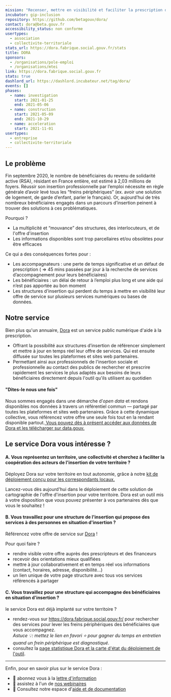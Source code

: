 ```yaml
---
mission: "Recenser, mettre en visibilité et faciliter la prescription de services d'insertion, adaptés aux besoins des bénéficiaires"
incubator: gip-inclusion
repository: https://github.com/betagouv/dora/
contact: dora@beta.gouv.fr
accessibility_status: non conforme
usertypes:
  - association
  - collectivite-territoriale
stats_url: https://dora.fabrique.social.gouv.fr/stats
title: DORA
sponsors:
  - /organisations/pole-emploi
  - /organisations/mtei
link: https://dora.fabrique.social.gouv.fr
stats: true
dashlord_url: https://dashlord.incubateur.net/tag/dora/
events: []
phases:
  - name: investigation
    start: 2021-01-25
    end: 2021-05-06
  - name: construction
    start: 2021-05-09
    end: 2021-10-29
  - name: acceleration
    start: 2021-11-01
usertypes:
  - entreprise
  - collectivite-territoriale
---
```

## Le problème

Fin septembre 2020, le nombre de bénéficiaires du revenu de solidarité active (RSA), résidant en France entière, est estimé à 2,03 millions de foyers. Réussir son insertion professionnelle par l’emploi nécessite en règle générale d’avoir levé tous les “freins périphériques” (ex. avoir une solution de logement, de garde d’enfant, parler le français). Or, aujourd’hui de très nombreux bénéficiaires engagés dans un parcours d’insertion peinent à trouver des solutions à ces problématiques.

Pourquoi ? 

* La multiplicité et “mouvance” des structures, des interlocuteurs, et de l'offre d'insertion
* Les informations disponibles sont trop parcellaires et/ou obsolètes pour être efficaces

Ce qui a des conséquences fortes pour :
* Les accompagnateurs : une perte de temps significative et un défaut de prescription ( => 45 mins passées par jour à la recherche de services d’accompagnement pour leurs bénéficiaires)
* Les bénéficiaires : un délai de retour à l’emploi plus long et une aide qui n’est pas apportée au bon moment
* Les structures d'insertion qui perdent du temps à mettre en visibilité leur offre de service sur plusieurs services numériques ou bases de données.

## Notre service

Bien plus qu'un annuaire, [Dora](https://dora.fabrique.social.gouv.fr/) est un service public numérique  d'aide à la prescription. 
* Offrant la possibilité aux structures d’insertion de référencer simplement et mettre à jour en temps réel leur offre de services. Qui est ensuite diffusée sur toutes les plateformes et sites web partenaires.
* Permettant ainsi aux professionnels de l'insertion sociale et professionnelle au contact des publics de rechercher et prescrire rapidement les services le plus adaptés aux besoins de leurs bénéficiaires directement depuis l'outil qu'ils utilisent au quotidien

#### "Dites-le nous une fois"

Nous sommes engagés dans une démarche d’*open data* et rendons disponibles nos données à travers un référentiel commun — partagé par toutes les plateformes et sites web partenaires. Grâce à cette dynamique collective, vous référencez votre offre une seule fois tout en la rendant disponible partout.[ Vous pouvez dès à présent accéder aux données de Dora et les télécharger sur data.gouv.](https://www.data.gouv.fr/fr/datasets/referentiel-de-loffre-dinsertion-liste-des-structures-et-services-dinsertion/)

## Le service Dora vous intéresse ?

#### A. Vous représentez un territoire, une collectivité et cherchez à faciliter la coopération des acteurs de l'insertion de votre territoire ?

Déployez Dora sur votre territoire en tout autonomie, grâce à notre [kit de déploiement conçu pour les correspondants locaux.  ](https://docs.google.com/presentation/d/e/2PACX-1vRO9E2xQXWJOgsABNHLmEWdeUb3FK6AIKcrW_bqUMNn-pmSwdZwCkZb-jFcedsde8rxwzilHdWBG4jp/pub?start=false&loop=false&delayms=3000)

Lancez-vous dès aujourd'hui dans le déploiement de cette solution de cartographie de l'offre d'insertion pour votre territoire. Dora est un outil mis à votre disposition que vous pouvez présenter à vos partenaires dès que vous le souhaitez !

#### B. Vous travaillez pour une structure de l'insertion qui propose des services à des personnes en situation d'insertion ?

Référencez votre offre de service sur [Dora](https://dora.fabrique.social.gouv.fr/) ! 

Pour quoi faire ?

* rendre visible votre offre auprès des prescripteurs et des financeurs
* recevoir des orientations mieux qualifiées
* mettre à jour collaborativement et en temps réel vos informations (contact, horaires, adresse, disponibilité...)
* un lien unique de votre page structure avec tous vos services référencés à partager 

#### C. Vous travaillez pour une structure qui accompagne des bénéficiaires en situation d'insertion ?

le service Dora est déjà implanté sur votre territoire ? 

* rendez-vous sur <https://dora.fabrique.social.gouv.fr/> pour rechercher des services pour lever les freins périphériques des bénéficiaires que vous accompagnez.\
   *Astuce 💡: mettez le lien en favori ⭐ pour gagner du temps en entretien quand un frein périphérique est diagnostiqué.*
* consultez la [page statistique Dora et la carte d'état du déploiement de l'outil](https://dora.fabrique.social.gouv.fr/stats).

- - -

Enfin, pour en savoir plus sur le service Dora : 

* 📰 abonnez vous à la [lettre d'information](https://d4c653e7.sibforms.com/serve/MUIEAEkY4naptXBIq5NdRg5UPxP1wmwbGCinne5c1gynY-wfrZ0Dz0QP_NqkXtfyYqhdaq3AO8VFZJ9giRi9ZT0eah7Ut2U0LeKSTVIHQb_5nhvTLUMWXo9ZMeIYCHVlzmjkXGQ66S5ewcYpSADUgV--2RVZ_mrnsRJQoCNwZ8y-sWzfQsEzfKuTA7SLbZ_dWeqaigudym3EaiHT)
* 🎤 assistez à l'un de [nos webinaires](https://app.livestorm.co/dora-1)
* 🔎 Consultez notre espace d'[aide et de documentation](https://aide.dora.fabrique.social.gouv.fr/fr/)
